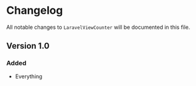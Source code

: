 # Changelog

All notable changes to `LaravelViewCounter` will be documented in this file.

## Version 1.0

### Added
- Everything
